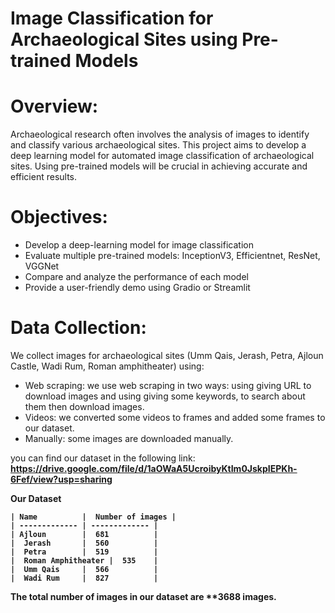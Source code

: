 # Image Classification for Archaeological Sites using Pre-trained Models

# Overview:
Archaeological research often involves the analysis of images to identify and classify various archaeological sites. This project aims to develop a deep learning model for automated image classification of archaeological sites. Using pre-trained models will be crucial in achieving accurate and efficient results.

# Objectives:

   * Develop a deep-learning model for image classification 
   * Evaluate multiple pre-trained models: InceptionV3, Efficientnet, ResNet, VGGNet 
   * Compare and analyze the performance of each model 
   * Provide a user-friendly demo using Gradio or Streamlit

# Data Collection:
We collect images for archaeological sites (Umm Qais, Jerash, Petra, Ajloun Castle, Wadi Rum, Roman amphitheater)
using:
* Web scraping: we use web scraping in two ways: using giving URL to download images and using giving some keywords, to search about 
  them then download images. 
* Videos: we converted some videos to frames and added some frames to our dataset.  
* Manually: some images are downloaded manually.
    
you can find our dataset in the following link: <b>https://drive.google.com/file/d/1aOWaA5UcroibyKtIm0JskpIEPKh-6Fef/view?usp=sharing</b>

<b>Our Dataset<b>

    | Name          |  Number of images |
    | ------------- | ------------- |
    | Ajloun        |  681          |
    |  Jerash       |  560          |
    |  Petra        |  519          |
    |  Roman Amphitheater |  535    |
    |  Umm Qais     |  566          |
    |  Wadi Rum     |  827          |

The total number of images in our dataset are **3688 images.



